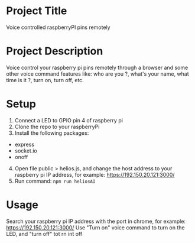 # Project Title
Voice controlled raspberryPI pins remotely

# Project Description

Voice control your raspberry pi pins remotely through a browser and some other voice command features like: who are you ?, what's your name, what time is it ?, turn on, turn off, etc.

# Setup
1. Connect a LED to GPIO pin 4 of raspberry pi
2. Clone the repo to your raspberryPi</li>
3. Install the following packages: </li>

* express
* socket.io
* onoff

4. Open file public > helios.js, and change the host address to your raspberry pi IP address, for example: https://192.150.20.121:3000/
5. Run command: 
`npm run heliosAI`

# Usage

Search your raspberry pi IP address with the port in chrome, for example: https://192.150.20.121:3000/ 
Use "Turn on" voice command to turn on the LED, and "turn off" tot rn int off
